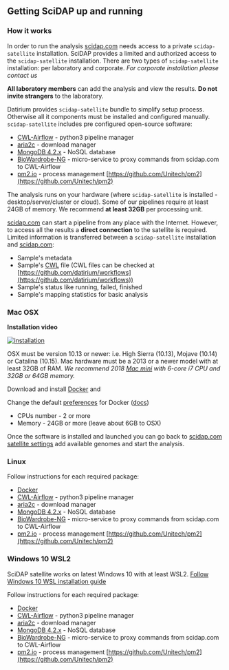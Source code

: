 ## Getting SciDAP up and running

### How it works

In order to run the analysis [scidap.com](https://scidap.com) needs access to a private `scidap-satellite` installation. SciDAP provides a limited
and authorized access to the `scidap-satellite` installation. There are two types of `scidap-satellite` installation: per laboratory and corporate.
*For corporate installation please contact us*

**All laboratory members** can add the analysis and view the results. **Do not invite strangers** to the laboratory. 


Datirium provides `scidap-satellite` bundle to simplify setup process. Otherwise
all it components must be installed and configured manually. `scidap-satellite` includes pre configured open-source software:

* [CWL-Airflow](https://github.com/Barski-lab/cwl-airflow) - python3 pipeline manager
* [aria2c](https://aria2.github.io/) - download manager
* [MongoDB 4.2.x](https://www.mongodb.com/download-center/community) - NoSQL database
* [BioWardrobe-NG](https://github.com/Barski-lab/biowardrobe-ng) - micro-service to proxy commands from scidap.com to CWL-Airflow
* [pm2.io](pm2.io) - process management [https://github.com/Unitech/pm2](https://github.com/Unitech/pm2)

The analysis runs on your hardware (where `scidap-satellite` is installed - desktop/server/cluster or cloud).
Some of our pipelines require at least 24GB of memory. We recommend **at least 32GB** per processing unit.

[scidap.com](https://scidap.com) can start a pipeline from any place with the Internet. However, to access all the results a **direct connection**
to the satellite is required.
Limited information is transferred between a `scidap-satellite` installation and [scidap.com](https://scidap.com):

* Sample's metadata
* Sample's [CWL](https://www.commonwl.org/) file (CWL files can be checked at [https://github.com/datirium/workflows](https://github.com/datirium/workflows))
* Sample's status like running, failed, finished
* Sample's mapping statistics for basic analysis

### Mac OSX

**Installation video**

[![installation](http://img.youtube.com/vi/HvOBZuABVeM/0.jpg)](http://www.youtube.com/watch?v=HvOBZuABVeM "How to install")

OSX must be version 10.13 or newer: i.e. High Sierra (10.13), Mojave (10.14) or Catalina (10.15).
Mac hardware must be a 2013 or a newer model with at least 32GB of RAM. *We recommend 2018 [Mac mini](https://www.apple.com/mac-mini/specs/)
with 6-core i7 CPU and 32GB or 64GB memory.*

Download and install [Docker](https://hub.docker.com/editions/community/docker-ce-desktop-mac)
and

Change the default [preferences](https://docs.docker.com/docker-for-mac/#preferences#resources) for Docker
([docs](https://docs.docker.com/docker-for-mac/#preferences#resources))

* CPUs number - 2 or more
* Memory - 24GB or more (leave about 6GB to OSX)

Once the software is installed and launched you can go back to [scidap.com satellite settings](/platform/profile/satellites) add available genomes
and start the analysis.

### Linux

Follow instructions for each required package:

* [Docker](https://docker.com/)
* [CWL-Airflow](https://github.com/Barski-lab/cwl-airflow) - python3 pipeline manager
* [aria2c](https://aria2.github.io/) - download manager
* [MongoDB 4.2.x](https://www.mongodb.com/download-center/community) - NoSQL database
* [BioWardrobe-NG](https://github.com/Barski-lab/biowardrobe-ng) - micro-service to proxy commands from scidap.com to CWL-Airflow
* [pm2.io](pm2.io) - process management [https://github.com/Unitech/pm2](https://github.com/Unitech/pm2)

### Windows 10 WSL2

SciDAP satellite works on latest Windows 10 with at least WSL2. [Follow Windows 10 WSL installation guide](https://docs.microsoft.com/en-us/windows/wsl/install-win10#update-to-wsl-2)

Follow instructions for each required package:

* [Docker](https://docker.com/)
* [CWL-Airflow](https://github.com/Barski-lab/cwl-airflow) - python3 pipeline manager
* [aria2c](https://aria2.github.io/) - download manager
* [MongoDB 4.2.x](https://www.mongodb.com/download-center/community) - NoSQL database
* [BioWardrobe-NG](https://github.com/Barski-lab/biowardrobe-ng) - micro-service to proxy commands from scidap.com to CWL-Airflow
* [pm2.io](pm2.io) - process management [https://github.com/Unitech/pm2](https://github.com/Unitech/pm2)

